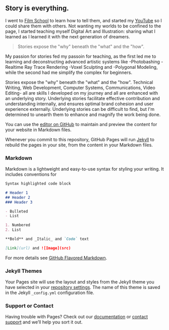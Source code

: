 ## Story is everything. 

I went to [Film School](https://www.biola.edu/film) to learn how to tell them, and started my [YouTube](https://www.youtube.com/embodiedjosh) so I could share them with others. Not wanting my worlds to be confined to the page, I started teaching myself Digital Art and Illustration: sharing what I learned as I learned it with the next generation of dreamers.  

>Stories expose the "why" beneath the "what" and the "how". 

My passion for stories fed my passoin for teaching, as the first led me to learning and deconstructing advanced artistic systems like
-Photobashing
-Realtime Ray Trace Rendering 
-Voxel Sculpting and
-Polygonal Modeling, while the second had me simplify the complex for beginners. 

Stories expose the "why" beneath the "what" and the "how". Technical Writing, Web Development, Computer Systems, Communications, Video Editing- all are skills I developed on my journey and all are enhanced with an underlying story. Underlying stories facilitate effective contribution and understanding internally, and ensures optimal brand cohesion and user experience externally. Underlying stories can be difficult to find, but I'm determined to unearth them to enhance and magnify the work being done. 

You can use the [editor on GitHub](https://github.com/EmbodiedJosh/Portfolio/edit/master/index.md) to maintain and preview the content for your website in Markdown files.

Whenever you commit to this repository, GitHub Pages will run [Jekyll](https://jekyllrb.com/) to rebuild the pages in your site, from the content in your Markdown files.

### Markdown

Markdown is a lightweight and easy-to-use syntax for styling your writing. It includes conventions for

```markdown
Syntax highlighted code block

# Header 1
## Header 2
### Header 3

- Bulleted
- List

1. Numbered
2. List

**Bold** and _Italic_ and `Code` text

[Link](url) and ![Image](src)
```

For more details see [GitHub Flavored Markdown](https://guides.github.com/features/mastering-markdown/).

### Jekyll Themes

Your Pages site will use the layout and styles from the Jekyll theme you have selected in your [repository settings](https://github.com/EmbodiedJosh/Portfolio/settings). The name of this theme is saved in the Jekyll `_config.yml` configuration file.

### Support or Contact

Having trouble with Pages? Check out our [documentation](https://help.github.com/categories/github-pages-basics/) or [contact support](https://github.com/contact) and we’ll help you sort it out.
